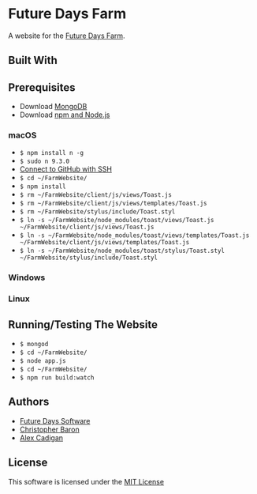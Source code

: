 # Future Days Farm

A website for the [Future Days Farm](InsertLinkToWebsite).  

## Built With

## Prerequisites

* Download [MongoDB](https://docs.mongodb.com/manual/administration/install-community/)
* Download [npm and Node.js](https://nodejs.org/en/)

### macOS

* `$ npm install n -g`
* `$ sudo n 9.3.0`
* [Connect to GitHub with SSH](https://help.github.com/articles/connecting-to-github-with-ssh/)
* `$ cd ~/FarmWebsite/`
* `$ npm install`
* `$ rm ~/FarmWebsite/client/js/views/Toast.js`
* `$ rm ~/FarmWebsite/client/js/views/templates/Toast.js`
* `$ rm ~/FarmWebsite/stylus/include/Toast.styl`
* `$ ln -s ~/FarmWebsite/node_modules/toast/views/Toast.js ~/FarmWebsite/client/js/views/Toast.js`
* `$ ln -s ~/FarmWebsite/node_modules/toast/views/templates/Toast.js ~/FarmWebsite/client/js/views/templates/Toast.js`
* `$ ln -s ~/FarmWebsite/node_modules/toast/stylus/Toast.styl ~/FarmWebsite/stylus/include/Toast.styl`

### Windows

### Linux

## Running/Testing The Website

* `$ mongod`
* `$ cd ~/FarmWebsite/`
* `$ node app.js`
* `$ cd ~/FarmWebsite/`
* `$ npm run build:watch`

## Authors

* [Future Days Software](https://github.com/FutureDaysSoftware)
* [Christopher Baron](https://github.com/cbaron)
* [Alex Cadigan](https://github.com/AlexCadigan)

## License

This software is licensed under the [MIT License](LICENSE)

